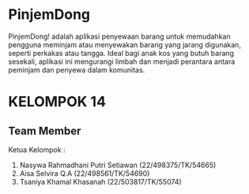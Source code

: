 # PinjemDong
PinjemDong! adalah aplikasi penyewaan barang untuk memudahkan pengguna meminjam atau menyewakan barang yang jarang digunakan, seperti perkakas atau tangga. Ideal bagi anak kos yang butuh barang sesekali, aplikasi ini mengurangi limbah dan menjadi perantara antara peminjam dan penyewa dalam komunitas.

# KELOMPOK 14

## Team Member
Ketua Kelompok : 
1. Nasywa Rahmadhani Putri Setiawan (22/498375/TK/54665)
2. Aisa Selvira Q.A (22/498561/TK/54690)
3. Tsaniya Khamal Khasanah (22/503817/TK/55074)

